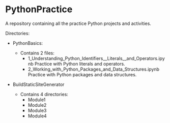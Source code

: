 # PythonPractice
A repository containing all the practice Python projects and activities.

Directories:
- PythonBasics:
    - Contains 2 files:
        - 1_Understanding_Python_Identifiers__Literals__and_Operators.ipynb
            Practice with Python literals and operators.
        - 2_Working_with_Python_Packages_and_Data_Structures.ipynb
            Practice with Python packages and data structures.

- BuildStaticSiteGenerator
    - Contains 4 directories:
        - Module1
        - Module2
        - Module3
        - Module4

